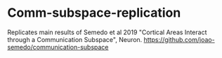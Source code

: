 # Comm-subspace-replication
Replicates main results of Semedo et al 2019 "Cortical Areas Interact through a Communication
Subspace", Neuron. https://github.com/joao-semedo/communication-subspace
